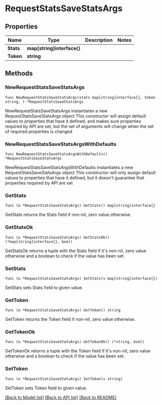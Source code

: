 # RequestStatsSaveStatsArgs

## Properties

Name | Type | Description | Notes
------------ | ------------- | ------------- | -------------
**Stats** | **map[string]interface{}** |  | 
**Token** | **string** |  | 

## Methods

### NewRequestStatsSaveStatsArgs

`func NewRequestStatsSaveStatsArgs(stats map[string]interface{}, token string, ) *RequestStatsSaveStatsArgs`

NewRequestStatsSaveStatsArgs instantiates a new RequestStatsSaveStatsArgs object
This constructor will assign default values to properties that have it defined,
and makes sure properties required by API are set, but the set of arguments
will change when the set of required properties is changed

### NewRequestStatsSaveStatsArgsWithDefaults

`func NewRequestStatsSaveStatsArgsWithDefaults() *RequestStatsSaveStatsArgs`

NewRequestStatsSaveStatsArgsWithDefaults instantiates a new RequestStatsSaveStatsArgs object
This constructor will only assign default values to properties that have it defined,
but it doesn't guarantee that properties required by API are set

### GetStats

`func (o *RequestStatsSaveStatsArgs) GetStats() map[string]interface{}`

GetStats returns the Stats field if non-nil, zero value otherwise.

### GetStatsOk

`func (o *RequestStatsSaveStatsArgs) GetStatsOk() (*map[string]interface{}, bool)`

GetStatsOk returns a tuple with the Stats field if it's non-nil, zero value otherwise
and a boolean to check if the value has been set.

### SetStats

`func (o *RequestStatsSaveStatsArgs) SetStats(v map[string]interface{})`

SetStats sets Stats field to given value.


### GetToken

`func (o *RequestStatsSaveStatsArgs) GetToken() string`

GetToken returns the Token field if non-nil, zero value otherwise.

### GetTokenOk

`func (o *RequestStatsSaveStatsArgs) GetTokenOk() (*string, bool)`

GetTokenOk returns a tuple with the Token field if it's non-nil, zero value otherwise
and a boolean to check if the value has been set.

### SetToken

`func (o *RequestStatsSaveStatsArgs) SetToken(v string)`

SetToken sets Token field to given value.



[[Back to Model list]](../README.md#documentation-for-models) [[Back to API list]](../README.md#documentation-for-api-endpoints) [[Back to README]](../README.md)


